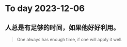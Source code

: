
# To day 2023-12-06


## 人总是有足够的时间，如果他好好利用。
> One always has enough time, if one will apply it well.

    